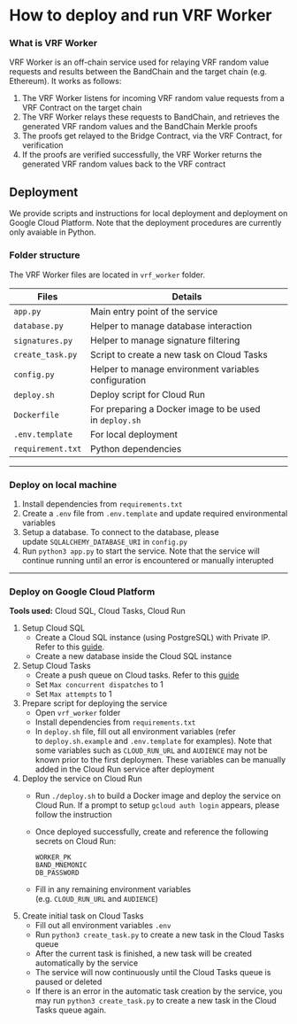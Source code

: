 # How to deploy and run VRF Worker

### What is VRF Worker

VRF Worker is an off-chain service used for relaying VRF random value requests and results between the BandChain and the target chain (e.g. Ethereum). It works as follows:

1.  The VRF Worker listens for incoming VRF random value requests from a VRF Contract on the target chain
2.  The VRF Worker relays these requests to BandChain, and retrieves the generated VRF random values and the BandChain Merkle proofs
3.  The proofs get relayed to the Bridge Contract, via the VRF Contract, for verification
4.  If the proofs are verified successfully, the VRF Worker returns the generated VRF random values back to the VRF contract

## Deployment

We provide scripts and instructions for local deployment and deployment on Google Cloud Platform. Note that the deployment procedures are currently only avaiable in Python.

### Folder structure

The VRF Worker files are located in `vrf_worker` folder.

| Files | Details |
| ----- | ------- |
| `app.py` | Main entry point of the service |
| `database.py` | Helper to manage database interaction |
| `signatures.py`  | Helper to manage signature filtering |
| `create_task.py` | Script to create a new task on Cloud Tasks |
| `config.py` | Helper to manage environment variables configuration |
| `deploy.sh`  | Deploy script for Cloud Run |
| `Dockerfile`  | For preparing a Docker image to be used in `deploy.sh` |
| `.env.template` | For local deployment |
| `requirement.txt` | Python dependencies |

---

### Deploy on local machine

1.  Install dependencies from `requirements.txt`
2.  Create a `.env` file from `.env.template` and update required environmental variables
3.  Setup a database. To connect to the database, please update `SQLALCHEMY_DATABASE_URI` in `config.py`
4.  Run `python3 app.py` to start the service. Note that the service will continue running until an error is encountered or manually interupted

---

### Deploy on Google Cloud Platform

**Tools used:** Cloud SQL, Cloud Tasks, Cloud Run

1.  Setup Cloud SQL
    -   Create a Cloud SQL instance (using PostgreSQL) with Private IP. Refer to this [guide](https://cloud.google.com/sql/docs/postgres/configure-private-ip).
    -   Create a new database inside the Cloud SQL instance
2.  Setup Cloud Tasks
    -   Create a push queue on Cloud tasks. Refer to this [guide](https://cloud.google.com/tasks/docs/creating-queues)
    -   Set `Max concurrent dispatches` to 1
    -   Set `Max attempts` to 1
3.  Prepare script for deploying the service
    -   Open `vrf_worker` folder
    -   Install dependencies from `requirements.txt`
    -   In `deploy.sh` file, fill out all environment variables (refer to `deploy.sh.example` and `.env.template` for examples). Note that some variables such as `CLOUD_RUN_URL` and `AUDIENCE` may not be known prior to the first deploymen. These variables can be manually added in the Cloud Run service after deployment
4.  Deploy the service on Cloud Run
    -   Run `./deploy.sh` to build a Docker image and deploy the service on Cloud Run. If a prompt to setup `gcloud auth login` appears, please follow the instruction
    -   Once deployed successfully, create and reference the following secrets on Cloud Run:
        
        ```
        WORKER_PK
        BAND_MNEMONIC
        DB_PASSWORD
        ```
        
    -   Fill in any remaining environment variables (e.g. `CLOUD_RUN_URL` and `AUDIENCE`)
5.  Create initial task on Cloud Tasks
    -   Fill out all environment variables `.env`
    -   Run `python3 create_task.py` to create a new task in the Cloud Tasks queue
    -   After the current task is finished, a new task will be created automatically by the service
    -   The service will now continuously until the Cloud Tasks queue is paused or deleted
    -   If there is an error in the automatic task creation by the service, you may run `python3 create_task.py` to create a new task in the Cloud Tasks queue again.
